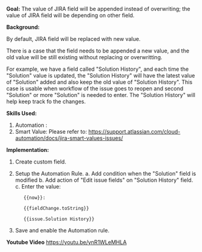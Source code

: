 **Goal:**
The value of JIRA field will be appended instead of overwriting; the value of JIRA field will be depending on other field.

**Background:**

By default, JIRA field will be replaced with new value. 

There is a case that the field needs to be appended a new value, and the old value will be still existing without replacing or overwritting.

For example, we have a field called "Solution History", and each time the "Solution" value is updated, the "Solution History" will have the latest value of "Solution" added and also keep the old value  of "Solution History". This case is usable when workflow of the issue goes to reopen and second "Solution" or more "Solution" is needed to enter. The "Solution History" will help keep track fo the changes.

**Skills Used:**
1. Automation : 
2. Smart Value: Please refer to: https://support.atlassian.com/cloud-automation/docs/jira-smart-values-issues/

**Implementation:**
1. Create custom field.
2. Setup the Automation Rule.
   a. Add condition when the "Solution" field is modified
   b. Add action of "Edit issue fields" on "Solution History" field.
   c. Enter the value:
   ```
      {{now}}: 

      {{fieldChange.toString}}

      {{issue.Solution History}}
   ```

3. Save and enable the Automation rule.


**Youtube Video**
https://youtu.be/ynR1WLeMHLA

